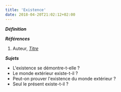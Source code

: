 ```yaml
---
title: 'Existence'
date: 2018-04-20T21:02:12+02:00
---
```


***Définition*** 

>

***Références***

1. Auteur, <u>*Titre*</u>

***Sujets***

- L'existence se démontre-t-elle ?
- Le monde extérieur existe-t-il ?
- Peut-on prouver l'existence du monde extérieur ?
- Seul le présent existe-t-il ?